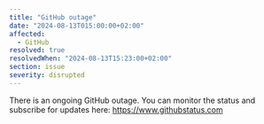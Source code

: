 ```yaml
---
title: "GitHub outage"
date: "2024-08-13T015:00:00+02:00"
affected:
  - GitHub
resolved: true
resolvedWhen: "2024-08-13T15:23:00+02:00"
section: issue
severity: disrupted
---
```


There is an ongoing GitHub outage.
You can monitor the status and subscribe for updates here: https://www.githubstatus.com
